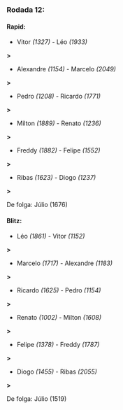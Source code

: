 ### Rodada 12:

#### Rapid:

* Vitor *(1327)*     -     Léo *(1933)*

 **>** 
* Alexandre *(1154)*     -     Marcelo *(2049)*

 **>** 
* Pedro *(1208)*     -     Ricardo *(1771)*

 **>** 
* Milton *(1889)*     -     Renato *(1236)*

 **>** 
* Freddy *(1882)*     -     Felipe *(1552)*

 **>** 
* Ribas *(1623)*     -     Diogo *(1237)*

 **>** 

De folga: Júlio (1676)

#### Blitz:

* Léo *(1861)*     -     Vitor *(1152)*

 **>** 
* Marcelo *(1717)*     -     Alexandre *(1183)*

 **>** 
* Ricardo *(1625)*     -     Pedro *(1154)*

 **>** 
* Renato *(1002)*     -     Milton *(1608)*

 **>** 
* Felipe *(1378)*     -     Freddy *(1787)*

 **>** 
* Diogo *(1455)*     -     Ribas *(2055)*

 **>** 

De folga: Júlio (1519)

